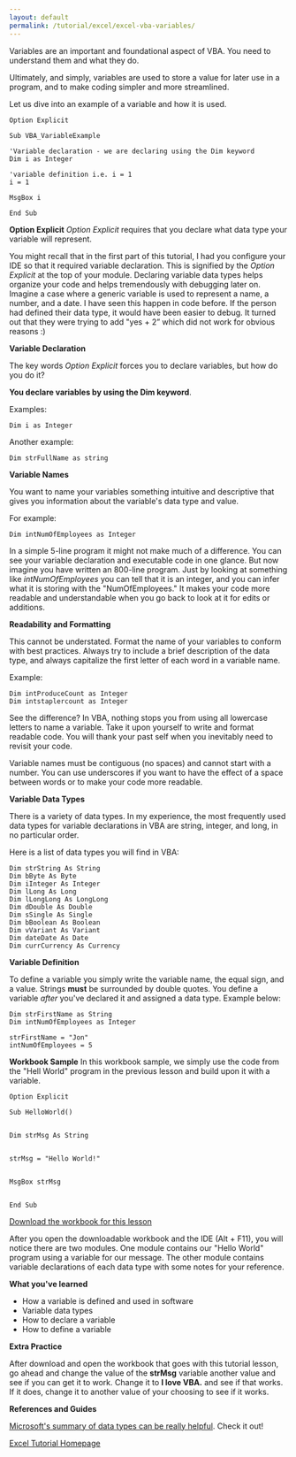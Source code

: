 ```yaml
---
layout: default
permalink: /tutorial/excel/excel-vba-variables/
---
```


Variables are an important and foundational aspect of VBA.  You need to understand them and what they do. 

Ultimately, and simply, variables are used to store a value for later use in a program, and to make coding simpler and more streamlined. 

Let us dive into an example of a variable and how it is used. 

```
Option Explicit

Sub VBA_VariableExample

'Variable declaration - we are declaring using the Dim keyword
Dim i as Integer

'variable definition i.e. i = 1
i = 1

MsgBox i

End Sub
``` 


**Option Explicit**
*Option Explicit* requires that you declare what data type your variable will represent. 

You might recall that in the first part of this tutorial, I had you configure your IDE so that it required variable declaration.  This is signified by the *Option Explicit* at the top of your module.  Declaring variable data types helps organize your code and helps tremendously with debugging later on.  Imagine a case where a generic variable is used to represent a name, a number, and a date.  I have seen this happen in code before.  If the person had defined their data type, it would have been easier to debug.  It turned out that they were trying to add "yes + 2” which did not work for obvious reasons :) 

**Variable Declaration**

The key words *Option Explicit* forces you to declare variables, but how do you do it? 

**You declare variables by using the Dim keyword**.  

Examples:

```
Dim i as Integer
```

Another example:

```
Dim strFullName as string
```


**Variable Names**

You want to name your variables something intuitive and descriptive that gives you information about the variable's data type and value. 

For example:

```
Dim intNumOfEmployees as Integer
```

In a simple 5-line program it might not make much of a difference.  You can see your variable declaration and executable code in one glance.  But now imagine you have written an 800-line program.  Just by looking at something like *intNumOfEmployees* you can tell that it is an integer, and you can infer what it is storing with the "NumOfEmployees."  It makes your code more readable and understandable when you go back to look at it for edits or additions. 


**Readability and Formatting**

This cannot be understated.  Format the name of your variables to conform with best practices.  Always try to include a brief description of the data type, and always capitalize the first letter of each word in a variable name. 

Example: 

```
Dim intProduceCount as Integer
Dim intstaplercount as Integer
```

See the difference? In VBA, nothing stops you from using all lowercase letters to name a variable.  Take it upon yourself to write and format readable code.  You will thank your past self when you inevitably need to revisit your code. 

Variable names must be contiguous (no spaces) and cannot start with a number.  You can use underscores if you want to have the effect of a space between words or to make your code more readable. 


**Variable Data Types**

There is a variety of data types.  In my experience, the most frequently used data types for variable declarations in VBA are string, integer, and long, in no particular order.


Here is a list of data types you will find in VBA: 

```
Dim strString As String
Dim bByte As Byte
Dim iInteger As Integer
Dim lLong As Long
Dim lLongLong As LongLong
Dim dDouble As Double
Dim sSingle As Single
Dim bBoolean As Boolean
Dim vVariant As Variant
Dim dateDate As Date
Dim currCurrency As Currency
```

**Variable Definition**

To define a variable you simply write the variable name, the equal sign, and a value.  Strings **must** be surrounded by double quotes. You define a variable *after* you've declared it and assigned a data type.  Example below: 

```
Dim strFirstName as String
Dim intNumOfEmployees as Integer

strFirstName = "Jon"
intNumOfEmployees = 5
```



**Workbook Sample**
In this workbook sample, we simply use the code from the "Hell World" program in the previous lesson and build upon it with a variable. 

```
Option Explicit

Sub HelloWorld()


Dim strMsg As String


strMsg = "Hello World!"


MsgBox strMsg


End Sub
```

[Download the workbook for this lesson](/assets/files/HelloWorld_variables.xlsm) 

After you open the downloadable workbook and the IDE (Alt + F11), you will notice there are two modules.  One module contains our "Hello World" program using a variable for our message.  The other module contains variable declarations of each data type with some notes for your reference. 

**What you've learned**

* How a variable is defined and used in software
* Variable data types
* How to declare a variable
* How to define a variable


**Extra Practice**

After download and open the workbook that goes with this tutorial lesson, go ahead and change the value of the **strMsg** variable another value and see if you can get it to work.  Change it to **I love VBA.** and see if that works.  If it does, change it to another value of your choosing to see if it works. 


**References and Guides**

[Microsoft's summary of data types can be really helpful](https://docs.microsoft.com/en-us/office/vba/language/reference/user-interface-help/data-type-summary).  Check it out!

[Excel Tutorial Homepage](/Excel-VBA-Tutorial/)
